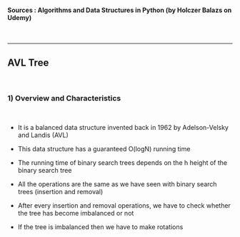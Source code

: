 
#### Sources : Algorithms and Data Structures in Python (by Holczer Balazs on Udemy)
<br>

---

## __AVL Tree__
<br>

### __1) Overview and Characteristics__
<br>

* It is a balanced data structure invented back in 1962 by Adelson-Velsky and Landis (AVL)

* This data structure has a guaranteed O(logN) running time

* The running time of binary search trees depends on the h height of the binary search tree

* All the operations are the same as we have seen with binary search trees (insertion and removal)

* After every insertion and removal operations, we have to check whether the tree has become imbalanced or not

* If the tree is imbalanced then we have to make rotations
